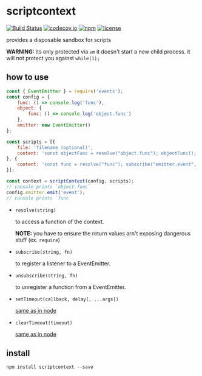 # scriptcontext
[![Build Status](https://travis-ci.org/Bonuspunkt/scriptcontext.svg?branch=master)](https://travis-ci.org/Bonuspunkt/scriptcontext)
[![codecov.io](https://img.shields.io/codecov/c/github/Bonuspunkt/scriptcontext.svg?branch=master)](https://codecov.io/gh/Bonuspunkt/scriptcontext?branch=master)
[![npm](https://img.shields.io/npm/v/scriptcontext.svg)](https://www.npmjs.com/package/scriptcontext)
[![license](https://img.shields.io/npm/l/scriptcontext.svg)](https://tldrlegal.com/license/-isc-license)

provides a disposable sandbox for scripts

**WARNING:** its only protected via `vm` it doesn't start a new child process. it will not protect you against `while(1);`

## how to use
``` js
const { EventEmitter } = require('events');
const config = {
    func: () => console.log('func'),
    object: {
        func: () => console.log('object.func')
    },
    emitter: new EventEmitter()
};

const scripts = [{
    file: 'filename (optional)',
    content: 'const objectFunc = resolve("object.func"); objectFunc();'
}, {
    content: 'const func = resolve("func"); subscribe("emitter.event", func);'
}];

const context = scriptContext(config, scripts);
// console prints `object.func`
config.emitter.emit('event');
// console prints `func`
```

- `resolve(string)`

    to access a function of the context.

    **NOTE:** you have to ensure the return values arn't exposing dangerous stuff (ex. `require`)

- `subscribe(string, fn)`

    to register a listener to a EventEmitter.

- `unsubscribe(string, fn)`

    to unregister a function from a EventEmitter.

- `setTimeout(callback, delay[, ...args])`

    [same as in node](https://nodejs.org/api/timers.html#timers_settimeout_callback_delay_args)

- `clearTimeout(timeout)`

    [same as in node](https://nodejs.org/api/timers.html#timers_cleartimeout_timeout)


## install
```
npm install scriptcontext --save
```
